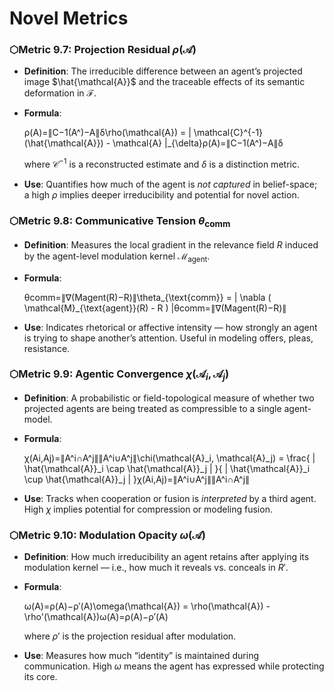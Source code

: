 
# Novel Metrics


### **⬡Metric 9.7: Projection Residual $\rho(\mathcal{A})$**

- **Definition**: The irreducible difference between an agent’s projected image $\hat{\mathcal{A}}$ and the traceable effects of its semantic deformation in $\mathcal{F}$.
    
- **Formula**:
    
    ρ(A)=∥C−1(A^)−A∥δ\rho(\mathcal{A}) = \| \mathcal{C}^{-1}(\hat{\mathcal{A}}) - \mathcal{A} \|_{\delta}ρ(A)=∥C−1(A^)−A∥δ​
    
    where $\mathcal{C}^{-1}$ is a reconstructed estimate and $\delta$ is a distinction metric.
    
- **Use**: Quantifies how much of the agent is _not captured_ in belief-space; a high $\rho$ implies deeper irreducibility and potential for novel action.
    



### **⬡Metric 9.8: Communicative Tension $\theta_{\text{comm}}$**

- **Definition**: Measures the local gradient in the relevance field $R$ induced by the agent-level modulation kernel $\mathcal{M}_{\text{agent}}$.
    
- **Formula**:
    
    θcomm=∥∇(Magent(R)−R)∥\theta_{\text{comm}} = \| \nabla ( \mathcal{M}_{\text{agent}}(R) - R ) \|θcomm​=∥∇(Magent​(R)−R)∥
- **Use**: Indicates rhetorical or affective intensity — how strongly an agent is trying to shape another’s attention. Useful in modeling offers, pleas, resistance.
    



### **⬡Metric 9.9: Agentic Convergence $\chi(\mathcal{A}_i, \mathcal{A}_j)$**

- **Definition**: A probabilistic or field-topological measure of whether two projected agents are being treated as compressible to a single agent-model.
    
- **Formula**:
    
    χ(Ai,Aj)=∥A^i∩A^j∥∥A^i∪A^j∥\chi(\mathcal{A}_i, \mathcal{A}_j) = \frac{ \| \hat{\mathcal{A}}_i \cap \hat{\mathcal{A}}_j \| }{ \| \hat{\mathcal{A}}_i \cup \hat{\mathcal{A}}_j \| }χ(Ai​,Aj​)=∥A^i​∪A^j​∥∥A^i​∩A^j​∥​
- **Use**: Tracks when cooperation or fusion is _interpreted_ by a third agent. High $\chi$ implies potential for compression or modeling fusion.
    



### **⬡Metric 9.10: Modulation Opacity $\omega(\mathcal{A})$**

- **Definition**: How much irreducibility an agent retains after applying its modulation kernel — i.e., how much it reveals vs. conceals in $R'$.
    
- **Formula**:
    
    ω(A)=ρ(A)−ρ′(A)\omega(\mathcal{A}) = \rho(\mathcal{A}) - \rho'(\mathcal{A})ω(A)=ρ(A)−ρ′(A)
    
    where $\rho'$ is the projection residual after modulation.
    
- **Use**: Measures how much “identity” is maintained during communication. High $\omega$ means the agent has expressed while protecting its core.
    
